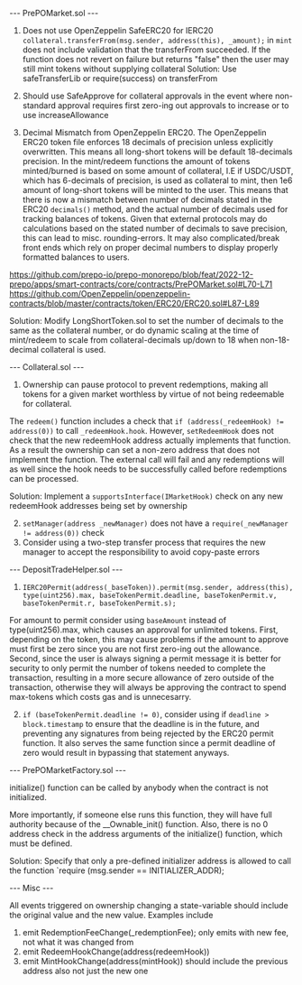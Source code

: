 --- PrePOMarket.sol ---


1. Does not use OpenZeppelin SafeERC20 for IERC20
    `collateral.transferFrom(msg.sender, address(this), _amount);` in `mint` does not include validation that the transferFrom succeeded.
    If the function does not revert on failure but returns "false" then the user may still mint tokens without supplying collateral
    Solution: Use safeTransferLib or require(success) on transferFrom

2. Should use SafeApprove for collateral approvals in the event where non-standard approval requires first zero-ing out approvals to increase or to use increaseAllowance

3. Decimal Mismatch from OpenZeppelin ERC20. The OpenZeppelin ERC20 token file enforces 18 decimals of precision unless explicitly overwritten. This means all long-short tokens will be default 18-decimals precision. In the mint/redeem functions the amount of tokens minted/burned is based on some amount of collateral, I.E if USDC/USDT, which has 6-decimals of precision, is used as collateral to mint, then 1e6 amount of long-short tokens will be minted to the user. This means that there is now a mismatch between number of decimals stated in the ERC20 `decimals()` method, and the actual number of decimals used for tracking balances of tokens. Given that external protocols may do calculations based on the stated number of decimals to save precision, this can lead to misc. rounding-errors. It may also complicated/break front ends which rely on proper decimal numbers to display properly formatted balances to users.

https://github.com/prepo-io/prepo-monorepo/blob/feat/2022-12-prepo/apps/smart-contracts/core/contracts/PrePOMarket.sol#L70-L71
https://github.com/OpenZeppelin/openzeppelin-contracts/blob/master/contracts/token/ERC20/ERC20.sol#L87-L89

Solution: Modify LongShortToken.sol to set the number of decimals to the same as the collateral number, or do dynamic scaling at the time of mint/redeem to scale from collateral-decimals up/down to 18 when non-18-decimal collateral is used.

--- Collateral.sol ---

1. Ownership can pause protocol to prevent redemptions, making all tokens for a given market worthless by virtue of not being redeemable for collateral. 

The `redeem()` function includes a check that `if (address(_redeemHook) != address(0))` to call `_redeemHook.hook`. However, `setRedeemHook` does not check that the new redeemHook address actually implements that function. As a result the ownership can set a non-zero address that does not implement the function. The external call will fail and any redemptions will as well since the hook needs to be successfully called before redemptions can be processed. 

   Solution: Implement a `supportsInterface(IMarketHook)` check on any new redeemHook addresses being set by ownership

2. `setManager(address _newManager)` does not have a `require(_newManager != address(0))` check
3. Consider using a two-step transfer process that requires the new manager to accept the responsibility to avoid copy-paste errors

--- DepositTradeHelper.sol ---

1. `IERC20Permit(address(_baseToken)).permit(msg.sender, address(this), type(uint256).max, baseTokenPermit.deadline, baseTokenPermit.v, baseTokenPermit.r, baseTokenPermit.s);`

For amount to permit consider using `baseAmount` instead of type(uint256).max, which causes an approval for unlimited tokens. First, depending on the token, this may cause problems if the amount to approve must first be zero since you are not first zero-ing out the allowance. Second, since the user is always signing a permit message it is better for security to only permit the number of tokens needed to complete the transaction, resulting in a more secure allowance of zero outside of the transaction, otherwise they will always be approving the contract to spend max-tokens which costs gas and is unnecesarry. 

2. `if (baseTokenPermit.deadline != 0)`, consider using if `deadline > block.timestamp` to ensure that the deadline is in the future, and preventing any signatures from being rejected by the ERC20 permit function. It also serves the same function since a permit deadline of zero would result in bypassing that statement anyways.

--- PrePOMarketFactory.sol ---

initialize() function can be called by anybody when the contract is not initialized.

More importantly, if someone else runs this function, they will have full authority because of the __Ownable_init() function. Also, there is no 0 address check in the address arguments of the initialize() function, which must be defined.

Solution: Specify that only a pre-defined initializer address is allowed to call the function
`require (msg.sender == INITIALIZER_ADDR);


 --- Misc ---

All events triggered on ownership changing a state-variable should include the original value and the new value. Examples include
1. emit RedemptionFeeChange(_redemptionFee); only emits with new fee, not what it was changed from
2. emit RedeemHookChange(address(redeemHook)) 
3. emit MintHookChange(address(mintHook)) should include the previous address also not just the new one
